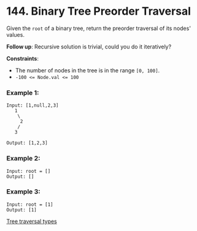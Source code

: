 # 144. Binary Tree Preorder Traversal

Given the `root` of a binary tree, return the preorder traversal of its nodes' values.

**Follow up**: Recursive solution is trivial, could you do it iteratively?

**Constraints**:
- The number of nodes in the tree is in the range `[0, 100]`.
- `-100 <= Node.val <= 100`

### Example 1:
```
Input: [1,null,2,3]
   1
    \
     2
    /
   3

Output: [1,2,3]
```

### Example 2:
```
Input: root = []
Output: []
```

### Example 3:
```
Input: root = [1]
Output: [1]
```

[Tree traversal types](https://youtu.be/IpyCqRmaKW4)